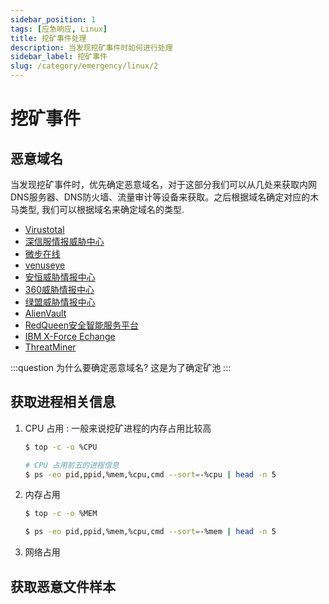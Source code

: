 ```yaml
---
sidebar_position: 1
tags: [应急响应, Linux]
title: 挖矿事件处理
description: 当发现挖矿事件时如何进行处理
sidebar_label: 挖矿事件
slug: /category/emergency/linux/2
---
```

# 挖矿事件
## 恶意域名
当发现挖矿事件时，优先确定恶意域名，对于这部分我们可以从几处来获取内网DNS服务器、DNS防火墙、流量审计等设备来获取。之后根据域名确定对应的木马类型, 我们可以根据域名来确定域名的类型.
- [Virustotal](https://www.virustotal.com/gui/)
- [深信服情报威胁中心](https://sec.sangfor.com.cn/analysis-platform)
- [微步在线](https://x.threatbook.com/)
- [venuseye](https://www.venuseye.com.cn/)
- [安恒威胁情报中心](https://ti.dbappsecurity.com.cn/)
- [360威胁情报中心](https://ti.360.cn/)
- [绿盟威胁情报中心](https://ti.nsfocus.com/)
- [AlienVault](https://otx.alienvault.com/)
- [RedQueen安全智能服务平台](https://redqueen.tj-un.com/)
- [IBM X-Force Echange](https://exchange.xforce.ibmcloud.com/)
- [ThreatMiner](https://www.threatminer.org/)

:::question 为什么要确定恶意域名?
这是为了确定矿池
:::

## 获取进程相关信息
1. CPU 占用 : 一般来说挖矿进程的内存占用比较高
   ```bash
   $ top -c -o %CPU

   # CPU 占用前五的进程信息 
   $ ps -eo pid,ppid,%mem,%cpu,cmd --sort=-%cpu | head -n 5
   ```
2. 内存占用
   ```bash
   $ top -c -o %MEM

   $ ps -eo pid,ppid,%mem,%cpu,cmd --sort=-%mem | head -n 5
   ```
3. 网络占用

## 获取恶意文件样本
